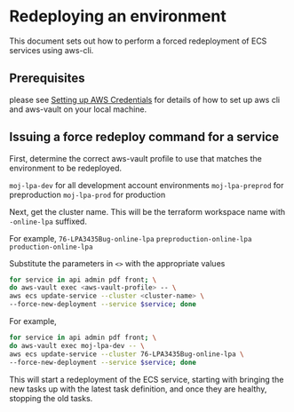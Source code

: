 # Redeploying an environment

This document sets out how to perform a forced redeployment of ECS services using aws-cli.

## Prerequisites

please see [Setting up AWS Credentials](setting-up-aws-credentials/setting-up-credentials.md) for details of how to set up aws cli and aws-vault on your local machine.

## Issuing a force redeploy command for a service

First, determine the correct aws-vault profile to use that matches the environment to be redeployed.

`moj-lpa-dev` for all development account environments
`moj-lpa-preprod` for preproduction
`moj-lpa-prod` for production

Next, get the cluster name. This will be the terraform workspace name with `-online-lpa` suffixed.

For example,
`76-LPA3435Bug-online-lpa`
`preproduction-online-lpa`
`production-online-lpa`

Substitute the parameters in `<>` with the appropriate values

``` bash
for service in api admin pdf front; \
do aws-vault exec <aws-vault-profile> -- \
aws ecs update-service --cluster <cluster-name> \
--force-new-deployment --service $service; done
```

For example,

```bash
for service in api admin pdf front; \
do aws-vault exec moj-lpa-dev -- \
aws ecs update-service --cluster 76-LPA3435Bug-online-lpa \
--force-new-deployment --service $service; done
```

This will start a redeployment of the ECS service, starting with bringing the new tasks up with the latest task definition, and once they are healthy, stopping the old tasks.
